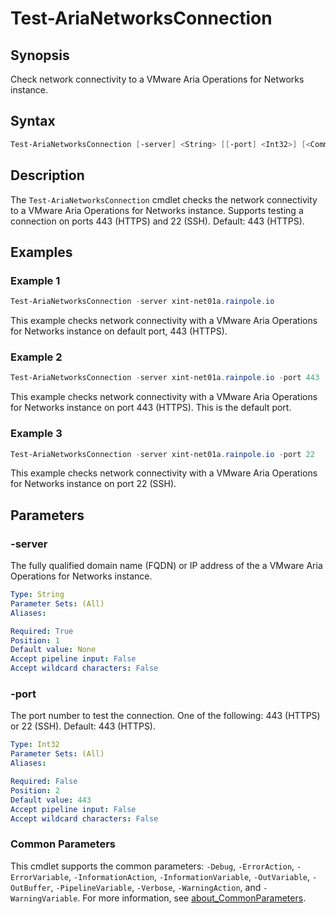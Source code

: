 # Test-AriaNetworksConnection

## Synopsis

Check network connectivity to a VMware Aria Operations for Networks instance.

## Syntax

```powershell
Test-AriaNetworksConnection [-server] <String> [[-port] <Int32>] [<CommonParameters>]
```

## Description

The `Test-AriaNetworksConnection` cmdlet checks the network connectivity to a VMware Aria Operations for Networks instance.
Supports testing a connection on ports 443 (HTTPS) and 22 (SSH). Default: 443 (HTTPS).

## Examples

### Example 1

```powershell
Test-AriaNetworksConnection -server xint-net01a.rainpole.io
```

This example checks network connectivity with a VMware Aria Operations for Networks instance on default port, 443 (HTTPS).

### Example 2

```powershell
Test-AriaNetworksConnection -server xint-net01a.rainpole.io -port 443
```

This example checks network connectivity with a VMware Aria Operations for Networks instance on port 443 (HTTPS). This is the default port.

### Example 3

```powershell
Test-AriaNetworksConnection -server xint-net01a.rainpole.io -port 22
```

This example checks network connectivity with a VMware Aria Operations for Networks instance on port 22 (SSH).

## Parameters

### -server

The fully qualified domain name (FQDN) or IP address of the a VMware Aria Operations for Networks instance.

```yaml
Type: String
Parameter Sets: (All)
Aliases:

Required: True
Position: 1
Default value: None
Accept pipeline input: False
Accept wildcard characters: False
```

### -port

The port number to test the connection.
One of the following: 443 (HTTPS) or 22 (SSH).
Default: 443 (HTTPS).

```yaml
Type: Int32
Parameter Sets: (All)
Aliases:

Required: False
Position: 2
Default value: 443
Accept pipeline input: False
Accept wildcard characters: False
```

### Common Parameters

This cmdlet supports the common parameters: `-Debug`, `-ErrorAction`, `-ErrorVariable`, `-InformationAction`, `-InformationVariable`, `-OutVariable`, `-OutBuffer`, `-PipelineVariable`, `-Verbose`, `-WarningAction`, and `-WarningVariable`. For more information, see [about_CommonParameters](http://go.microsoft.com/fwlink/?LinkID=113216).
